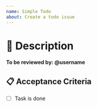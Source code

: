 ```yaml
---
name: Simple Todo
about: Create a todo issue
---
```


# 🧱 Description

<!--- Provide a general summary of the job -->

<!-- Please be sure to add at least 1 reviewer -->
#### To be reviewed by: @username

## 📋 Acceptance Criteria

<!--- The items should express desired states.  -->
<!--- e.g. "The button gets darker when pressed." -->

- [ ] Task is done
